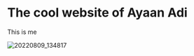 # The cool website of Ayaan Adi
This is me



![20220809_134817](https://user-images.githubusercontent.com/110984152/183915838-52e9e5da-21bf-4fda-8f21-71c41c598e6f.jpg)
